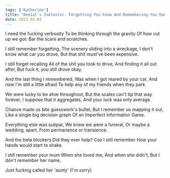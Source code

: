 ```yaml
---
tags: ['Katherine']
title: "Denial's Inelastic. Forgetting You Know And Remembering You Don't: A Formal Disproof Of The KK Thesis"
date: 2023-03-03
---
```


I need the fucking verbosity
To be thinking through the gravity
Of how cut up we got:
Bar the scars and scratches.

I still remember forgetting,
The scenery sliding into a wreckage,
I don't know what car you drove,
But that shit must've been expensive.

I still forget recalling
All of the shit you took to drive,
And finding it all out after,
But fuck it, you still drove okay.

And the last thing I remembered,
Was when I got reared by your car,
And now I'm still a little afraid
To help any of my friends when they park.

We were lucky to be alive throughout,
But the scales can't tip that way forever,
I suppose that it aggregates,
And your luck was only average.

Chance made us bite guesswork's bullet,
But I remember us mapping it out,
Like a single big decision graph
Of an Imperfect Information Game.

Everything else was subpar,
We knew we were a funeral,
Or maybe a wedding, apart,
From permanence or transience.

And the beta blockers
Did they ever help?
Coz I still remember
How your hands would start to shake.

I still remember your mum
When she loved me,
And when she didn't,
But I don't remember her name,

Just fucking called her 'aunty'
(I'm sorry)
